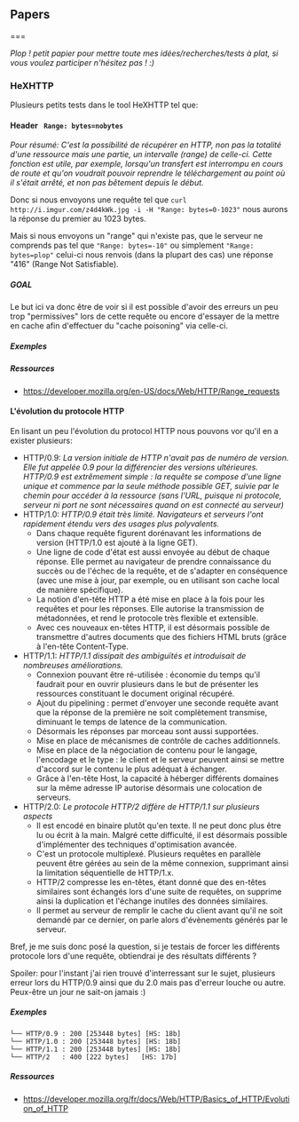 ## Papers
===

*Plop ! petit papier pour mettre toute mes idées/recherches/tests à plat, si vous voulez participer n'hésitez pas ! :)*




### HeXHTTP

Plusieurs petits tests dans le tool HeXHTTP tel que:

#### Header ``` Range: bytes=nobytes```

*Pour résumé: 
C'est la possibilité de récupérer en HTTP, non pas la totalité d'une ressource mais une partie, un intervalle (range) de celle-ci. Cette fonction est utile, par exemple, lorsqu'un transfert est interrompu en cours de route et qu'on voudrait pouvoir reprendre le téléchargement au point où il s'était arrêté, et non pas bêtement depuis le début.*

Donc si nous envoyons une requête tel que ```curl http://i.imgur.com/z4d4kWk.jpg -i -H "Range: bytes=0-1023"``` nous aurons la réponse du premier au 1023 bytes.

Mais si nous envoyons un "range" qui n'existe pas, que le serveur ne comprends pas tel que ```"Range: bytes=-10"``` ou simplement ```"Range: bytes=plop"``` celui-ci nous renvois (dans la plupart des cas) une réponse "416" (Range Not Satisfiable).

##### GOAL

Le but ici va donc être de voir si il est possible d'avoir des erreurs un peu trop "permissives" lors de cette requête ou encore d'essayer de la mettre en cache afin d'effectuer du "cache poisoning" via celle-ci.

##### Exemples



##### Ressources

- https://developer.mozilla.org/en-US/docs/Web/HTTP/Range_requests


#### L'évolution du protocole HTTP

En lisant un peu l'évolution du protocol HTTP nous pouvons vor qu'il en a exister plusieurs:

- HTTP/0.9: *La version initiale de HTTP n'avait pas de numéro de version. Elle fut appelée 0.9 pour la différencier des versions ultérieures. HTTP/0.9 est extrêmement simple : la requête se compose d'une ligne unique et commence par la seule méthode possible GET, suivie par le chemin pour accéder à la ressource (sans l'URL, puisque ni protocole, serveur ni port ne sont nécessaires quand on est connecté au serveur)*
- HTTP/1.0: *HTTP/0.9 était très limité. Navigateurs et serveurs l'ont rapidement étendu vers des usages plus polyvalents.*
	- Dans chaque requête figurent dorénavant les informations de version (HTTP/1.0 est ajouté à la ligne GET).
	- Une ligne de code d'état est aussi envoyée au début de chaque réponse. Elle permet au navigateur de prendre connaissance du succès ou de l'échec de la requête, et de s'adapter en conséquence (avec une mise à jour, par exemple, ou en utilisant son cache local de manière spécifique).
	- La notion d'en-tête HTTP a été mise en place à la fois pour les requêtes et pour les réponses. Elle autorise la transmission de métadonnées, et rend le protocole très flexible et extensible.
    - Avec ces nouveaux en-têtes HTTP, il est désormais possible de transmettre d'autres documents que des fichiers HTML bruts (grâce à l'en-tête Content-Type.
- HTTP/1.1: *HTTP/1.1 dissipait des ambiguïtés et introduisait de nombreuses améliorations.*
	- Connexion pouvant être ré-utilisée : économie du temps qu'il faudrait pour en ouvrir plusieurs dans le but de présenter les ressources constituant le document original récupéré.
    - Ajout du pipelining : permet d'envoyer une seconde requête avant que la réponse de la première ne soit complètement transmise, diminuant le temps de latence de la communication.
    - Désormais les réponses par morceau sont aussi supportées.
    - Mise en place de mécanismes de contrôle de caches additionnels.
    - Mise en place de la négociation de contenu pour le langage, l'encodage et le type : le client et le serveur peuvent ainsi se mettre d'accord sur le contenu le plus adéquat à échanger.
    - Grâce à l'en-tête Host, la capacité à héberger différents domaines sur la même adresse IP autorise désormais une colocation de serveurs.
- HTTP/2.0: *Le protocole HTTP/2 diffère de HTTP/1.1 sur plusieurs aspects*
	- Il est encodé en binaire plutôt qu'en texte. Il ne peut donc plus être lu ou écrit à la main. Malgré cette difficulté, il est désormais possible d'implémenter des techniques d'optimisation avancée.
    - C'est un protocole multiplexé. Plusieurs requêtes en parallèle peuvent être gérées au sein de la même connexion, supprimant ainsi la limitation séquentielle de HTTP/1.x.
    - HTTP/2 compresse les en-têtes, étant donné que des en-têtes similaires sont échangés lors d'une suite de requêtes, on supprime ainsi la duplication et l'échange inutiles des données similaires.
    - Il permet au serveur de remplir le cache du client avant qu'il ne soit demandé par ce dernier, on parle alors d'évènements générés par le serveur.

Bref, je me suis donc posé la question, si je testais de forcer les différents protocole lors d'une requête, obtiendrai je des résultats différents ?

Spoiler: pour l'instant j'ai rien trouvé d'interressant sur le sujet, plusieurs erreur lors du HTTP/0.9 ainsi que du 2.0 mais pas d'erreur louche ou autre. Peux-être un jour ne sait-on jamais :)


##### Exemples
```
└── HTTP/0.9 : 200 [253448 bytes] [HS: 18b]
└── HTTP/1.0 : 200 [253448 bytes] [HS: 18b]
└── HTTP/1.1 : 200 [253448 bytes] [HS: 18b]
└── HTTP/2   : 400 [222 bytes]   [HS: 17b]
```

##### Ressources

- https://developer.mozilla.org/fr/docs/Web/HTTP/Basics_of_HTTP/Evolution_of_HTTP